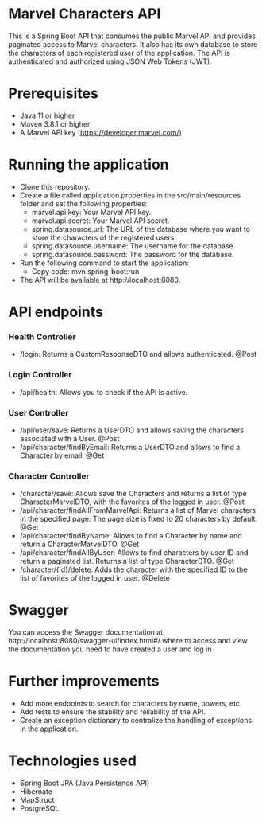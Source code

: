 # Marvel Characters API

This is a Spring Boot API that consumes the public Marvel API and provides paginated access to Marvel characters. It
also has its own database to store the characters of each registered user of the application. The API is authenticated
and authorized using JSON Web Tokens (JWT).

# Prerequisites

* Java 11 or higher
* Maven 3.8.1 or higher
* A Marvel API key (https://developer.marvel.com/)

# Running the application

* Clone this repository.
* Create a file called application.properties in the src/main/resources folder and set the following properties:
    - marvel.api.key: Your Marvel API key.
    - marvel.api.secret: Your Marvel API secret.
    - spring.datasource.url: The URL of the database where you want to store the characters of the registered users.
    - spring.datasource.username: The username for the database.
    - spring.datasource.password: The password for the database.
* Run the following command to start the application:
    - Copy code: mvn spring-boot:run
* The API will be available at http://localhost:8080.

# API endpoints

### Health Controller

* /login: Returns a CustomResponseDTO and allows authenticated. @Post

### Login Controller

* /api/health: Allows you to check if the API is active.

### User Controller

* /api/user/save: Returns a UserDTO and allows saving the characters associated with a User. @Post
* /api/character/findByEmail: Returns a UserDTO and allows to find a Character by email. @Get

### Character Controller

* /character/save: Allows save the Characters and returns a list of type CharacterMarvelDTO, with the favorites of the
  logged in user. @Post
* /api/character/findAllFromMarvelApi: Returns a list of Marvel characters in the specified page. The page size is fixed
  to 20 characters by default. @Get
* /api/character/findByName: Allows to find a Character by name and return a CharacterMarvelDTO. @Get
* /api/character/findAllByUser: Allows to find characters by user ID and return a paginated list. Returns a list of type
  CharacterDTO. @Get
* /character/{id}/delete: Adds the character with the specified ID to the list of favorites of the logged in user.
  @Delete

# Swagger

You can access the Swagger documentation at  http://localhost:8080/swagger-ui/index.html#/ where to access and view the
documentation you need to have created a user and log in

# Further improvements

* Add more endpoints to search for characters by name, powers, etc.
* Add tests to ensure the stability and reliability of the API.
* Create an exception dictionary to centralize the handling of exceptions in the application.

# Technologies used

* Spring Boot JPA (Java Persistence API)
* Hibernate
* MapStruct
* PostgreSQL
